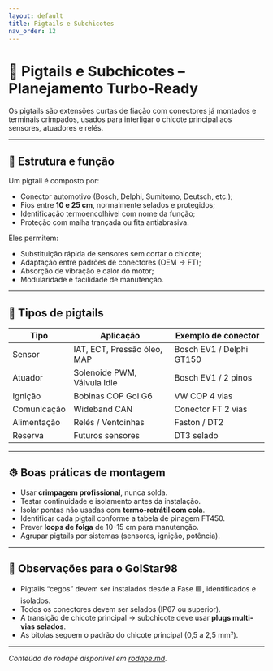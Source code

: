 ```yaml
---
layout: default
title: Pigtails e Subchicotes
nav_order: 12
---
```


# 🔌 Pigtails e Subchicotes – Planejamento Turbo-Ready

Os pigtails são extensões curtas de fiação com conectores já montados e terminais crimpados, usados para interligar o chicote principal aos sensores, atuadores e relés.

---

## 🧱 Estrutura e função

Um pigtail é composto por:
- Conector automotivo (Bosch, Delphi, Sumitomo, Deutsch, etc.);
- Fios entre **10 e 25 cm**, normalmente selados e protegidos;
- Identificação termoencolhível com nome da função;
- Proteção com malha trançada ou fita antiabrasiva.

Eles permitem:
- Substituição rápida de sensores sem cortar o chicote;
- Adaptação entre padrões de conectores (OEM → FT);
- Absorção de vibração e calor do motor;
- Modularidade e facilidade de manutenção.

---

## 🧩 Tipos de pigtails

| Tipo | Aplicação | Exemplo de conector |
|------|------------|----------------------|
| Sensor | IAT, ECT, Pressão óleo, MAP | Bosch EV1 / Delphi GT150 |
| Atuador | Solenoide PWM, Válvula Idle | Bosch EV1 / 2 pinos |
| Ignição | Bobinas COP Gol G6 | VW COP 4 vias |
| Comunicação | Wideband CAN | Conector FT 2 vias |
| Alimentação | Relés / Ventoinhas | Faston / DT2 |
| Reserva | Futuros sensores | DT3 selado |

---

## ⚙️ Boas práticas de montagem

- Usar **crimpagem profissional**, nunca solda.  
- Testar continuidade e isolamento antes da instalação.  
- Isolar pontas não usadas com **termo-retrátil com cola**.  
- Identificar cada pigtail conforme a tabela de pinagem FT450.  
- Prever **loops de folga** de 10–15 cm para manutenção.  
- Agrupar pigtails por sistemas (sensores, ignição, potência).  

---

## 🧠 Observações para o GolStar98

- Pigtails “cegos” devem ser instalados desde a Fase 🟩, identificados e isolados.  
- Todos os conectores devem ser selados (IP67 ou superior).  
- A transição de chicote principal → subchicote deve usar **plugs multi-vias selados**.  
- As bitolas seguem o padrão do chicote principal (0,5 a 2,5 mm²).  

---

_Conteúdo do rodapé disponível em [rodape.md](rodape.md)._
